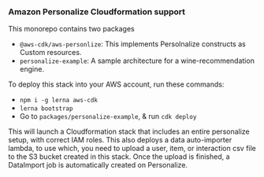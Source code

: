 ### Amazon Personalize Cloudformation support

This monorepo contains two packages
* `@aws-cdk/aws-personlize`: This implements Persolnalize constructs as Custom resources.
* `personalize-example`: A sample architecture for a wine-recommendation engine.

To deploy this stack into your AWS account, run these commands:
* `npm i -g lerna aws-cdk`
* `lerna bootstrap`
* Go to `packages/personalize-example`, & run `cdk deploy`

This will launch a Cloudformation stack that includes an entire personalize setup, with correct IAM roles.
This also deploys a data auto-importer lambda, to use which, you need to upload a user, item, or interaction csv file to the S3 bucket created in this stack.
Once the upload is finished, a DataImport job is automatically created on Personalize.
